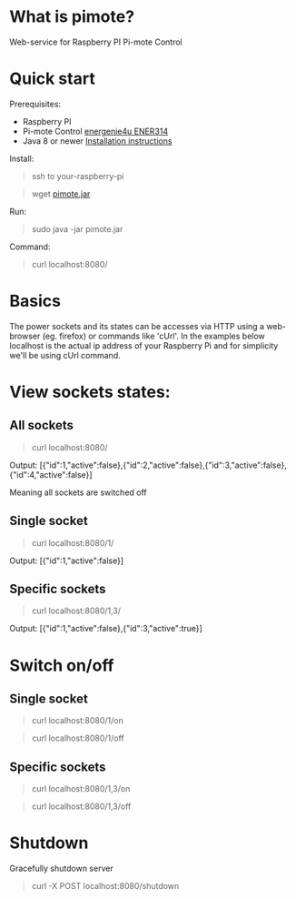 # What is pimote?


Web-service for Raspberry PI Pi-mote Control


# Quick start

Prerequisites:

* Raspberry PI
* Pi-mote Control [energenie4u ENER314](https://energenie4u.co.uk/index.php/catalogue/product/ENER314 "ENER314")
* Java 8 or newer [Installation instructions](http://www.rpiblog.com/2014/03/installing-oracle-jdk-8-on-raspberry-pi.html "Installation instructions")

Install:

> ssh to your-raspberry-pi

> wget [pimote.jar](../blob/master/dist/pimote.jar)
    
Run:

> sudo java -jar pimote.jar
    
Command:

> curl localhost:8080/
    
# Basics

The power sockets and its states can be accesses via HTTP using a web-browser (eg. firefox) or commands like 'cUrl'. 
In the examples below localhost is the actual ip address of your Raspberry Pi and for simplicity we'll be using
cUrl command.


# View sockets states:
## All sockets
> curl localhost:8080/
    
Output: [{"id":1,"active":false},{"id":2,"active":false},{"id":3,"active":false},{"id":4,"active":false}]

Meaning all sockets are switched off

## Single socket
> curl localhost:8080/1/
    
Output: [{"id":1,"active":false}]

## Specific sockets
> curl localhost:8080/1,3/
    
Output: [{"id":1,"active":false},{"id":3,"active":true}]

# Switch on/off
## Single socket

> curl localhost:8080/1/on

> curl localhost:8080/1/off

## Specific sockets

> curl localhost:8080/1,3/on

> curl localhost:8080/1,3/off

# Shutdown

Gracefully shutdown server

> curl -X POST localhost:8080/shutdown
